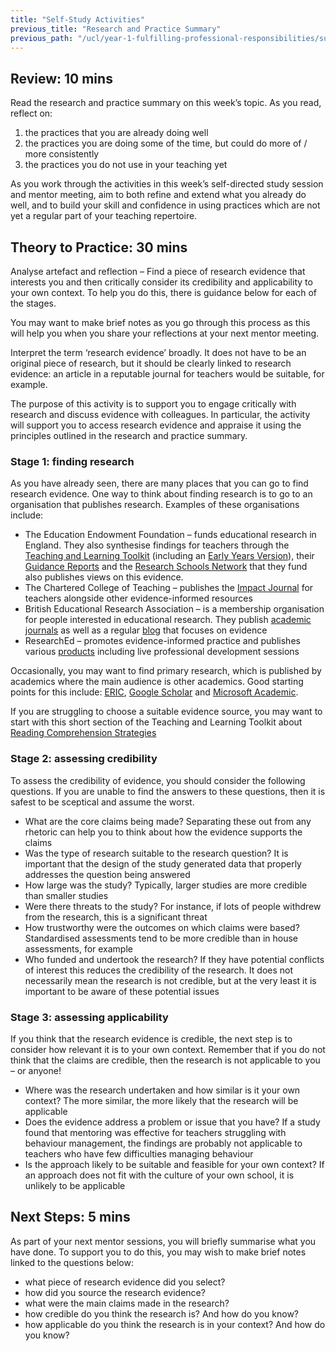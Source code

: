 ```yaml
---
title: "Self-Study Activities"
previous_title: "Research and Practice Summary"
previous_path: "/ucl/year-1-fulfilling-professional-responsibilities/summer-week-3-ect-research-and-practice-summary"
---
```


## Review: 10 mins

Read the research and practice summary on this week’s topic. As you read, reflect on:

1. the practices that you are already doing well
2. the practices you are doing some of the time, but could do more of / more consistently
3. the practices you do not use in your teaching yet

As you work through the activities in this week’s self-directed study session and mentor meeting, aim to both refine and extend what you already do well, and to build your skill and confidence in using practices which are not yet a regular part of your teaching repertoire.

## Theory to Practice: 30 mins

Analyse artefact and reflection – Find a piece of research evidence that interests you and then critically consider its credibility and applicability to your own context. To help you do this, there is guidance below for each of the stages.

You may want to make brief notes as you go through this process as this will help you when you share your reflections at your next mentor meeting.

Interpret the term ‘research evidence’ broadly. It does not have to be an original piece of research, but it should be clearly linked to research evidence: an article in a reputable journal for teachers would be suitable, for example.

The purpose of this activity is to support you to engage critically with research and discuss evidence with colleagues. In particular, the activity will support you to access research evidence and appraise it using the principles outlined in the research and practice summary.

### Stage 1: finding research

As you have already seen, there are many places that you can go to find research evidence. One way to think about finding research is to go to an organisation that publishes research. Examples of these organisations include:

- The Education Endowment Foundation – funds educational research in England. They also synthesise findings for teachers through the [Teaching and Learning Toolkit](https://educationendowmentfoundation.org.uk/evidence-summaries/teaching-learning-toolkit/) (including an [Early Years Version](https://educationendowmentfoundation.org.uk/evidence-summaries/early-years-toolkit/)), their [Guidance Reports](https://educationendowmentfoundation.org.uk/tools/guidance-reports/) and the [Research Schools Network](http://researchschool.org.uk/) that they fund also publishes views on this evidence.
- The Chartered College of Teaching – publishes the [Impact Journal](https://chartered.college/) for teachers alongside other evidence-informed resources
- British Educational Research Association – is a membership organisation for people interested in educational research. They publish [academic journals](https://www.bera.ac.uk/resources/all-publications/bera-journals) as well as a regular [blog](https://www.bera.ac.uk/blog) that focuses on evidence
- ResearchEd – promotes evidence-informed practice and publishes various [products](https://researched.org.uk/) including live professional development sessions

Occasionally, you may want to find primary research, which is published by academics where the main audience is other academics. Good starting points for this include: [ERIC](https://eric.ed.gov/), [Google Scholar](https://scholar.google.com/) and [Microsoft Academic](https://academic.microsoft.com/home).

If you are struggling to choose a suitable evidence source, you may want to start with this short section of the Teaching and Learning Toolkit about [Reading Comprehension Strategies](https://educationendowmentfoundation.org.uk/evidence-summaries/teaching-learning-toolkit/reading-comprehension-strategies/)

### Stage 2: assessing credibility

To assess the credibility of evidence, you should consider the following questions. If you are unable to find the answers to these questions, then it is safest to be sceptical and assume the worst.

- What are the core claims being made? Separating these out from any rhetoric can help you to think about how the evidence supports the claims
- Was the type of research suitable to the research question? It is important that the design of the study generated data that properly addresses the question being answered
- How large was the study? Typically, larger studies are more credible than smaller studies
- Were there threats to the study? For instance, if lots of people withdrew from the research, this is a significant threat
- How trustworthy were the outcomes on which claims were based? Standardised assessments tend to be more credible than in house assessments, for example
- Who funded and undertook the research? If they have potential conflicts of interest this reduces the credibility of the research. It does not necessarily mean the research is not credible, but at the very least it is important to be aware of these potential issues

### Stage 3: assessing applicability

If you think that the research evidence is credible, the next step is to consider how relevant it is to your own context. Remember that if you do not think that the claims are credible, then the research is not applicable to you – or anyone!

- Where was the research undertaken and how similar is it your own context? The more similar, the more likely that the research will be applicable
- Does the evidence address a problem or issue that you have? If a study found that mentoring was effective for teachers struggling with behaviour management, the findings are probably not applicable to teachers who have few difficulties managing behaviour
- Is the approach likely to be suitable and feasible for your own context? If an approach does not fit with the culture of your own school, it is unlikely to be applicable

## Next Steps: 5 mins

As part of your next mentor sessions, you will briefly summarise what you have done. To support you to do this, you may wish to make brief notes linked to the questions below:

- what piece of research evidence did you select?
- how did you source the research evidence?
- what were the main claims made in the research?
- how credible do you think the research is? And how do you know?
- how applicable do you think the research is in your context? And how do you know?
